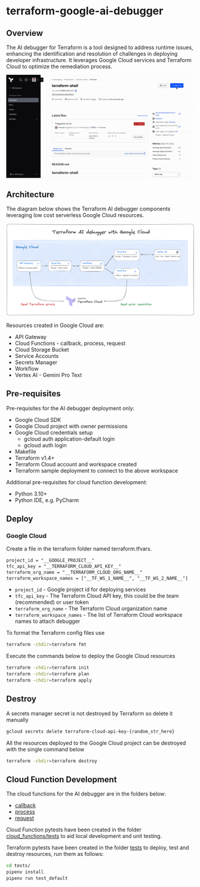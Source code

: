 # terraform-google-ai-debugger

## Overview

The AI debugger for Terraform is a tool designed to address runtime issues, enhancing the identification and resolution of challenges in deploying developer infrastructure. It leverages Google Cloud services and Terraform Cloud to optimize the remediation process.

![diagram](assets/debugger.gif)

## Architecture

The diagram below shows the Terraform AI debugger components leveraging low cost serverless Google Cloud resources.

![diagram](assets/debugger.png)

Resources created in Google Cloud are:
- API Gateway
- Cloud Functions - callback, process, request
- Cloud Storage Bucket
- Service Accounts
- Secrets Manager
- Workflow
- Vertex AI - Gemini Pro Text

## Pre-requisites

Pre-requisites for the AI debugger deployment only:
- Google Cloud SDK
- Google Cloud project with owner permissions
- Google Cloud credentials setup
  - gcloud auth application-default login
  - gcloud auth login
- Makefile
- Terraform v1.4+
- Terraform Cloud account and workspace created
- Terraform sample deployment to connect to the above workspace

Additional pre-requisites for cloud function development:
- Python 3.10+
- Python IDE, e.g. PyCharm

## Deploy

### Google Cloud
Create a file in the terraform folder named terraform.tfvars.
```hcl
project_id = "__GOOGLE_PROJECT__"
tfc_api_key = "__TERRAFORM_CLOUD_API_KEY__"
terraform_org_name = "__TERRAFORM_CLOUD_ORG_NAME__"
terraform_workspace_names = ["__TF_WS_1_NAME__", "__TF_WS_2_NAME__"]
```

- `project_id` - Google project id for deploying services
- `tfc_api_key` - The Terraform Cloud API key, this could be the team (recommended) or user token
- `terraform_org_name` - The Terraform Cloud organization name
- `terraform_workspace_names` - The list of Terraform Cloud workspace names to attach debugger

To format the Terraform config files use

```bash
terraform -chdir=terraform fmt
```

Execute the commands below to deploy the Google Cloud resources

```bash
terraform -chdir=terraform init
terraform -chdir=terraform plan
terraform -chdir=terraform apply
```

## Destroy

A secrets manager secret is not destroyed by Terraform so delete it manually

```bash
gcloud secrets delete terraform-cloud-api-key-{random_str_here}
```

All the resources deployed to the Google Cloud project can be destroyed with the single command below

```bash
terraform -chdir=terraform destroy
```

## Cloud Function Development

The cloud functions for the AI debugger are in the folders below:
- [callback](cloud_functions/callback)
- [process](cloud_functions/process)
- [request](cloud_functions/request)

Cloud Function pytests have been created in the folder [cloud_functions/tests](cloud_functions/tests) to aid local development and unit testing.

Terraform pytests have been created in the folder [tests](tests) to deploy, test and destroy resources, run them as follows:

```bash
cd tests/
pipenv install
pipenv run test_default
```
